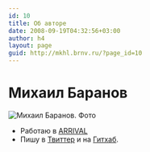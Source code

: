 ```yaml
---
id: 10
title: Об авторе
date: 2008-09-19T04:32:56+03:00
author: h4
layout: page
guid: http://mkhl.brnv.ru/?page_id=10
---
```

# Михаил Баранов

![Михаил Баранов. Фото](http://mkhl.brnv.ru/wp-content/uploads/2009/06/h4-tn-01-sml.png) 

  * Работаю в [ARRIVAL](https://arrival.com/)
  * Пишу в [Твиттер](https://twitter.com/_h4_) и на [Гитхаб](https://github.com/h4/).
